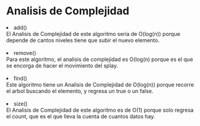 <h1>Analisis de Complejidad</h1>

<li>add()</li>
El Analisis de Complejidad de este algoritmo seria de O(log(n)) porque depende de cantos niveles tiene que subir el nuevo elemento.
<br></br>

<li>remove()</li>
Para este algoritmo, el analisis de complejidad es O(log(n) porque es el que se encorga de hacer el movimiento del splay.
<br></br>

<li>find()</li>
Este algoritmo tiene un Analisis de Complejidad de O(log(n)) porque recorre el arbol buscando el elemento, y regresa un true o un false.
<br></br>

<li>size()</li>
El Analisis de Complejidad de este algoritmo es de O(1) porque solo regresa el count, que es el que lleva la cuenta de cuantos datos hay. 
